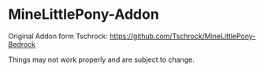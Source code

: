 # MineLittlePony-Addon

Original Addon form Tschrock: https://github.com/Tschrock/MineLittlePony-Bedrock

Things may not work properly and are subject to change.
